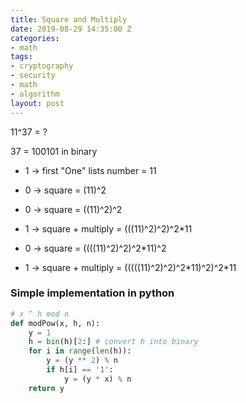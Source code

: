 ```yaml
---
title: Square and Multiply
date: 2019-08-29 14:35:00 Z
categories:
- math
tags:
- cryptography
- security
- math
- algorithm
layout: post
---
```


11^37 = ?

37 = 100101 in binary

* 1 -> first "One" lists number          = 11

* 0 -> square                                    = (11)^2

* 0 -> square                                    = ((11)^2)^2

* 1 -> square \+ multiply              = (((11)^2)^2)^2\*11

* 0 -> square                                    = ((((11)^2)^2)^2\*11)^2

* 1 -> square \+ multiply              = (((((11)^2)^2)^2\*11)^2)^2\*11


<!--more-->

### Simple implementation in python

```python
# x ^ h mod n
def modPow(x, h, n):
    y = 1
    h = bin(h)[2:] # convert h into binary
    for i in range(len(h)):
        y = (y ** 2) % n
        if h[i] == '1':
            y = (y * x) % n
    return y
```
